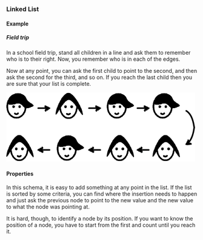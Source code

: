 ### Linked List

#### Example

##### Field trip

In a school field trip, stand all children in a line and ask them to remember
who is to their right. Now, you remember who is in each of the edges.

Now at any point, you can ask the first child to point to the second, and then
ask the second for the third, and so on. If you reach the last child then you
are sure that your list is complete.

![](02-02-linked-list.field-trip.png)

#### Properties

In this schema, it is easy to add something at any point in the list. If the
list is sorted by some criteria, you can find where the insertion needs to
happen and just ask the previous node to point to the new value and the
new value to what the node was pointing at.

It is hard, though, to identify a node by its position. If you want to know
the position of a node, you have to start from the first and count until you
reach it.
